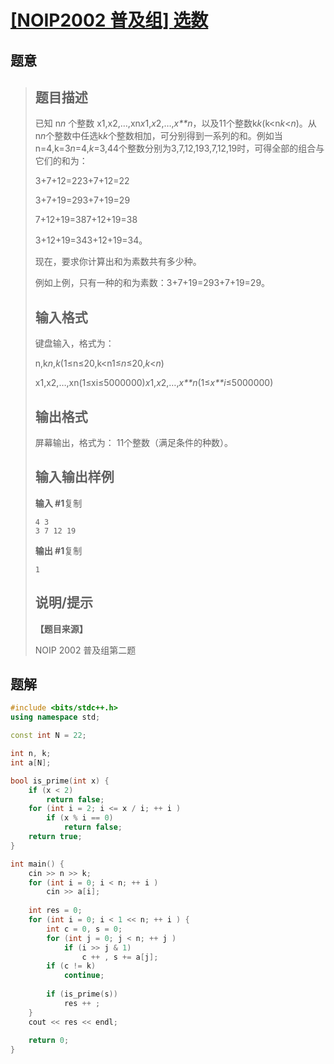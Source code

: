#  [[NOIP2002 普及组] 选数](https://www.luogu.com.cn/problem/P1036)

## 题意

>   ## 题目描述
>
>   已知 n*n* 个整数 x1,x2,…,xn*x*1,*x*2,…,*x**n*，以及11个整数k*k*(k<n*k*<*n*)。从n*n*个整数中任选k*k*个整数相加，可分别得到一系列的和。例如当n=4,k=3*n*=4,*k*=3,44个整数分别为3,7,12,193,7,12,19时，可得全部的组合与它们的和为：
>
>   3+7+12=223+7+12=22
>
>   3+7+19=293+7+19=29
>
>   7+12+19=387+12+19=38
>
>   3+12+19=343+12+19=34。
>
>   现在，要求你计算出和为素数共有多少种。
>
>   例如上例，只有一种的和为素数：3+7+19=293+7+19=29。
>
>   ## 输入格式
>
>   键盘输入，格式为：
>
>   n,k*n*,*k*(1≤n≤20,k<n1≤*n*≤20,*k*<*n*)
>
>   x1,x2,…,xn(1≤xi≤5000000)*x*1,*x*2,…,*x**n*(1≤*x**i*≤5000000)
>
>   ## 输出格式
>
>   屏幕输出，格式为： 11个整数（满足条件的种数）。
>
>   ## 输入输出样例
>
>   **输入 #1**复制
>
>   ```
>   4 3
>   3 7 12 19
>   ```
>
>   **输出 #1**复制
>
>   ```
>   1
>   ```
>
>   ## 说明/提示
>
>   **【题目来源】**
>
>   NOIP 2002 普及组第二题

## 题解



```c++
#include <bits/stdc++.h>
using namespace std;

const int N = 22;

int n, k;
int a[N];

bool is_prime(int x) {
    if (x < 2)
        return false;
    for (int i = 2; i <= x / i; ++ i )
        if (x % i == 0)
            return false;
    return true;
}

int main() {
    cin >> n >> k;
    for (int i = 0; i < n; ++ i )
        cin >> a[i];
    
    int res = 0;
    for (int i = 0; i < 1 << n; ++ i ) {
        int c = 0, s = 0;
        for (int j = 0; j < n; ++ j )
            if (i >> j & 1)
                c ++ , s += a[j];
        if (c != k)
            continue;
        
        if (is_prime(s))
            res ++ ;
    }
    cout << res << endl;
    
    return 0;
}
```



```python3

```

